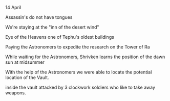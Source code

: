 14 April

Assassin's do not have tongues

We're staying at the "inn of the desert wind"



Eye of the Heavens
one of Tephu's oldest buildings

Paying the Astronomers to expedite the research on the Tower of Ra


While waiting for the Astronomers, Shrivken learns the position of the dawn sun at midsummer

With the help of the Astronomers we were able to locate the potential location of the Vault.

inside the vault attacked by 3 clockwork soldiers who like to take away weapons.